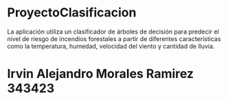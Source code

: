 # ProyectoClasificacion
 
La aplicación utiliza un clasificador de árboles de decisión para predecir el nivel de riesgo de 
incendios forestales a partir de diferentes características como la temperatura, humedad, velocidad del viento y cantidad de lluvia.

# Irvin Alejandro Morales Ramirez 343423